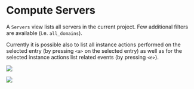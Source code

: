 # Compute Servers

A `Servers` view lists all servers in the current project. Few additional
filters are available (i.e. `all_domains`).

Currently it is possible also to list all instance actions performed on the
selected entry (by pressing `<a>` on the selected entry) as well as for the
selected instance actions list related events (by pressing `<e>`).


![](../images/tui/servers.png)

![](../images/tui/server-instance-actions.png)
